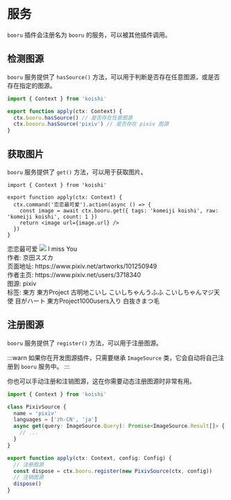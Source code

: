 # 服务

`booru` 插件会注册名为 `booru` 的服务，可以被其他插件调用。

## 检测图源

`booru` 服务提供了 `hasSource()` 方法，可以用于判断是否存在任意图源，或是否存在指定的图源。

```ts
import { Context } from 'koishi'

export function apply(ctx: Context) {
  ctx.booru.hasSource() // 是否存在任意图源
  ctx.boooru.hasSource('pixiv') // 是否存在 pixiv 图源
}
```

## 获取图片

`booru` 服务提供了 `get()` 方法，可以用于获取图片。

```tsx
import { Context } from 'koishi'

export function apply(ctx: Context) {
  ctx.command('恋恋最可爱').action(async () => {
    const image = await ctx.booru.get({ tags: 'komeiji koishi', raw: 'komeiji koishi', count: 1 })
    return <image url={image.url} />
  })
}
```

<chat-panel>
<chat-message nickname="Alice">恋恋最可爱</chat-message>
<chat-message nickname="Koishi">
<picture>
  <source srcset="https://pixiv.nl/101250949.jpg" />
  <source srcset="https://pixiv.re/101250949.jpg" />
  <img src="https://pixiv.cat/101250949.jpg">
</picture>
I miss You <br>
作者: 京田スズカ <br>
页面地址: https://www.pixiv.net/artworks/101250949 <br>
作者主页: https://www.pixiv.net/users/3718340 <br>
图源: pixiv <br>
标签: 東方 東方Project 古明地こいし こいしちゃんうふふ こいしちゃんマジ天使 目がハート 東方Project1000users入り 白抜きまつ毛 <br>
</chat-message>
</chat-panel>

## 注册图源

`booru` 服务提供了 `register()` 方法，可以用于注册图源。

:::warn
如果你在开发图源插件，只需要继承 `ImageSource` 类，它会自动将自己注册到 `booru` 服务中。
:::

你也可以手动注册和注销图源，这在你需要动态注册图源时非常有用。

```ts
import { Context } from 'koishi'

class PixivSource {
  name = 'pixiv'
  languages = ['zh-CN', 'ja']
  async get(query: ImageSource.Query): Promise<ImageSource.Result[]> {
    // ...
  }
}

export function apply(ctx: Context, config: Config) {
  // 注册图源
  const dispose = ctx.booru.register(new PixivSource(ctx, config))
  // 注销图源
  dispose()
}
```
